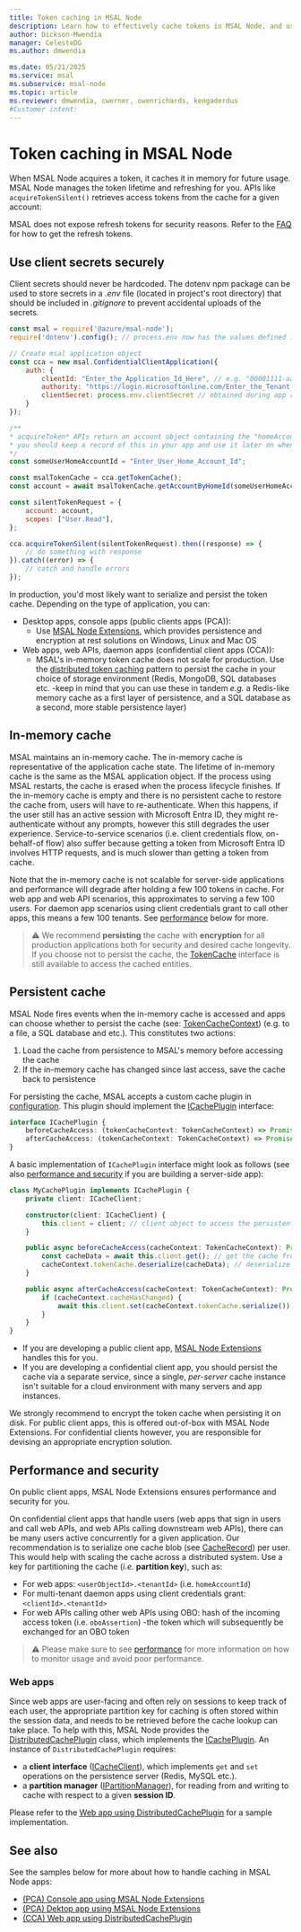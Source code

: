 ```yaml
---
title: Token caching in MSAL Node
description: Learn how to effectively cache tokens in MSAL Node, and use client secrets securely,
author: Dickson-Mwendia
manager: CelesteDG
ms.author: dmwendia

ms.date: 05/21/2025
ms.service: msal
ms.subservice: msal-node
ms.topic: article
ms.reviewer: dmwendia, cwerner, owenrichards, kengaderdus
#Customer intent: 
---
```


# Token caching in MSAL Node

When MSAL Node acquires a token, it caches it in memory for future usage. MSAL Node manages the token lifetime and refreshing for you. APIs like `acquireTokenSilent()` retrieves access tokens from the cache for a given account:

MSAL does not expose refresh tokens for security reasons. Refer to the [FAQ](./faq.md#how-do-i-get-the-refresh-token) for how to get the refresh tokens.

## Use client secrets securely

Client secrets should never be hardcoded. The dotenv npm package can be used to store secrets in a *.env* file (located in project's root directory) that should be included in *.gitignore* to prevent accidental uploads of the secrets.

```javascript
const msal = require('@azure/msal-node');
require('dotenv').config(); // process.env now has the values defined in a .env file

// Create msal application object
const cca = new msal.ConfidentialClientApplication({
    auth: {
        clientId: "Enter_the_Application_Id_Here", // e.g. "00001111-aaaa-2222-bbbb-3333cccc4444" (guid)
        authority: "https://login.microsoftonline.com/Enter_the_Tenant_Info_Here", // e.g. "common" or your tenantId (guid)
        clientSecret: process.env.clientSecret // obtained during app registration
    }
});

/**
* acquireToken* APIs return an account object containing the "homeAccountId"
* you should keep a record of this in your app and use it later on when calling acquireTokenSilent
*/
const someUserHomeAccountId = "Enter_User_Home_Account_Id";

const msalTokenCache = cca.getTokenCache();
const account = await msalTokenCache.getAccountByHomeId(someUserHomeAccountId);

const silentTokenRequest = {
    account: account,
    scopes: ["User.Read"],
};

cca.acquireTokenSilent(silentTokenRequest).then((response) => {
    // do something with response
}).catch((error) => {
    // catch and handle errors
});
```

In production, you'd most likely want to serialize and persist the token cache. Depending on the type of application, you can:

* Desktop apps, console apps (public clients apps (PCA)):
  * Use [MSAL Node Extensions](./extensions.md), which provides persistence and encryption at rest solutions on Windows, Linux and Mac OS
* Web apps, web APIs, daemon apps (confidential client apps (CCA)):
  * MSAL's in-memory token cache does not scale for production. Use the [distributed token caching](#performance-and-security) pattern to persist the cache in your choice of storage environment (Redis, MongoDB, SQL databases etc. -keep in mind that you can use these in tandem *e.g.* a Redis-like memory cache as a first layer of persistence, and a SQL database as a second, more stable persistence layer)

## In-memory cache

MSAL maintains an in-memory cache. The in-memory cache is representative of the application cache state. The lifetime of in-memory cache is the same as the MSAL application object. If the process using MSAL restarts, the cache is erased when the process lifecycle finishes. If the in-memory cache is empty and there is no persistent cache to restore the cache from, users will have to re-authenticate. When this happens, if the user still has an active session with Microsoft Entra ID, they might re-authenticate without any prompts, however this still degrades the user experience. Service-to-service scenarios (i.e. client credentials flow, on-behalf-of flow) also suffer because getting a token from Microsoft Entra ID involves HTTP requests, and is much slower than getting a token from cache.

Note that the in-memory cache is not scalable for server-side applications and performance will degrade after holding a few 100 tokens in cache. For web app and web API scenarios, this approximates to serving a few 100 users. For daemon app scenarios using client credentials grant to call other apps, this means a few 100 tenants. See [performance](#performance-and-security) below for more.

> :warning: We recommend **persisting** the cache with **encryption** for all production applications both for security and desired cache longevity. If you choose not to persist the cache, the [TokenCache](/javascript/api/@azure/msal-node/tokencache) interface is still available to access the cached entities.

## Persistent cache

MSAL Node fires events when the in-memory cache is accessed and apps can choose whether to persist the cache (see: [TokenCacheContext](https://azuread.github.io/microsoft-authentication-library-for-js/ref/classes/_azure_msal_node.TokenCacheContext.html)) (e.g. to a file, a SQL database and etc.). This constitutes two actions:

1. Load the cache from persistence to MSAL's memory before accessing the cache
2. If the in-memory cache has changed since last access, save the cache back to persistence

For persisting the cache, MSAL accepts a custom cache plugin in [configuration](./configuration.md). This plugin should implement the [ICachePlugin](https://azuread.github.io/microsoft-authentication-library-for-js/ref/interfaces/_azure_msal_node.ICachePlugin.html) interface:

```typescript
interface ICachePlugin {
    beforeCacheAccess: (tokenCacheContext: TokenCacheContext) => Promise<void>;
    afterCacheAccess: (tokenCacheContext: TokenCacheContext) => Promise<void>;
}
```

A basic implementation of `ICachePlugin` interface might look as follows (see also [performance and security](#performance-and-security) if you are building a server-side app):

```typescript
class MyCachePlugin implements ICachePlugin {
    private client: ICacheClient;

    constructor(client: ICacheClient) {
        this.client = client; // client object to access the persistent cache
    }

    public async beforeCacheAccess(cacheContext: TokenCacheContext): Promise<void> {
        const cacheData = await this.client.get(); // get the cache from persistence
        cacheContext.tokenCache.deserialize(cacheData); // deserialize it to in-memory cache
    }

    public async afterCacheAccess(cacheContext: TokenCacheContext): Promise<void> {
        if (cacheContext.cacheHasChanged) {
            await this.client.set(cacheContext.tokenCache.serialize()); // deserialize in-memory cache to persistence
        }
    }
}
```

* If you are developing a public client app, [MSAL Node Extensions](./extensions.md) handles this for you.
* If you are developing a confidential client app, you should persist the cache via a separate service, since a single, *per-server* cache instance isn't suitable for a cloud environment with many servers and app instances.

We strongly recommend to encrypt the token cache when persisting it on disk. For public client apps, this is offered out-of-box with MSAL Node Extensions. For confidential clients however, you are responsible for devising an appropriate encryption solution.

## Performance and security

On public client apps, MSAL Node Extensions ensures performance and security for you.

On confidential client apps that handle users (web apps that sign in users and call web APIs, and web APIs calling downstream web APIs), there can be many users active concurrently for a given application. Our recommendation is to serialize one cache blob (see [CacheRecord](https://github.com/AzureAD/microsoft-authentication-library-for-js/blob/dev/lib/msal-common/src/cache/entities/CacheRecord.ts)) per user. This would help with scaling the cache across a distributed system. Use a key for partitioning the cache (*i.e.* **partition key**), such as:

* For web apps: `<userObjectId>.<tenantId>` (i.e. `homeAccountId`)
* For multi-tenant daemon apps using client credentials grant: `<clientId>.<tenantId>`
* For web APIs calling other web APIs using OBO: hash of the incoming access token (i.e. `oboAssertion`) -the token which will subsequently be exchanged for an OBO token

> :warning: Please make sure to see [performance](./performance.md) for more information on how to monitor usage and avoid poor performance.

### Web apps

Since web apps are user-facing and often rely on sessions to keep track of each user, the appropriate partition key for caching is often stored within the session data, and needs to be retrieved before the cache lookup can take place. To help with this, MSAL Node provides the [DistributedCachePlugin](/javascript/api/@azure/msal-node/distributedcacheplugin) class, which implements the [ICachePlugin](https://azuread.github.io/microsoft-authentication-library-for-js/ref/interfaces/_azure_msal_node.ICachePlugin.html). An instance of `DistributedCachePlugin` requires:

* a **client interface** ([ICacheClient](/javascript/api/@azure/msal-node/icacheclient)), which implements `get` and `set` operations on the persistence server (Redis, MySQL etc.).
* a **partition manager** ([IPartitionManager](/javascript/api/@azure/msal-node/ipartitionmanager)), for reading from and writing to cache with respect to a given **session ID**.

Please refer to the [Web app using DistributedCachePlugin](https://github.com/AzureAD/microsoft-authentication-library-for-js/tree/dev/samples/msal-node-samples/auth-code-distributed-cache) for a sample implementation.

## See also

See the samples below for more about how to handle caching in MSAL Node apps:

* [(PCA) Console app using MSAL Node Extensions](https://github.com/AzureAD/microsoft-authentication-library-for-js/blob/dev/extensions/samples/msal-node-extensions/index.js)
* [(PCA) Dektop app using MSAL Node Extensions](https://github.com/AzureAD/microsoft-authentication-library-for-js/tree/dev/extensions/samples/electron-webpack)
* [(CCA) Web app using DistributedCachePlugin](https://github.com/AzureAD/microsoft-authentication-library-for-js/tree/dev/samples/msal-node-samples/auth-code-distributed-cache)
